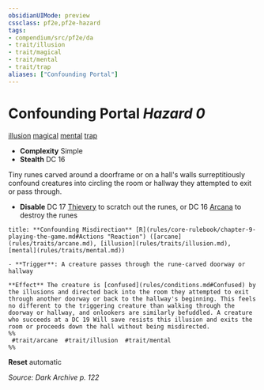 ```yaml
---
obsidianUIMode: preview
cssclass: pf2e,pf2e-hazard
tags:
- compendium/src/pf2e/da
- trait/illusion
- trait/magical
- trait/mental
- trait/trap
aliases: ["Confounding Portal"]
---
```

# Confounding Portal *Hazard 0*  
[illusion](illusion.md "Illusion School Trait")  [magical](magical.md "Magical Item Trait")  [mental](mental.md "Mental Effect Trait")  [trap](trap.md "Trap Hazard Trait")  

- **Complexity** Simple
- **Stealth** DC 16  

Tiny runes carved around a doorframe or on a hall's walls surreptitiously confound creatures into circling the room or hallway they attempted to exit or pass through.

- **Disable** DC 17 [Thievery](skills.md#Thievery) to scratch out the runes, or DC 16 [Arcana](skills.md#Arcana) to destroy the runes  

```ad-embed-ability
title: **Confounding Misdirection** [R](rules/core-rulebook/chapter-9-playing-the-game.md#Actions "Reaction") ([arcane](rules/traits/arcane.md), [illusion](rules/traits/illusion.md), [mental](rules/traits/mental.md))

- **Trigger**: A creature passes through the rune-carved doorway or hallway

**Effect** The creature is [confused](rules/conditions.md#Confused) by the illusions and directed back into the room they attempted to exit through another doorway or back to the hallway's beginning. This feels no different to the triggering creature than walking through the doorway or hallway, and onlookers are similarly befuddled. A creature who succeeds at a DC 19 Will save resists this illusion and exits the room or proceeds down the hall without being misdirected.  
%%
 #trait/arcane  #trait/illusion  #trait/mental 
%%
```

**Reset** automatic  

*Source: Dark Archive p. 122*